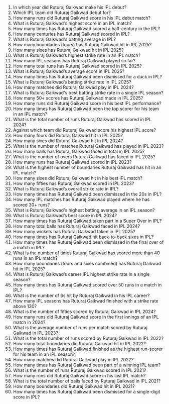 1. In which year did Ruturaj Gaikwad make his IPL debut?  
2. Which IPL team did Ruturaj Gaikwad debut for?  
3. How many runs did Ruturaj Gaikwad score in his IPL debut match?  
4. What is Ruturaj Gaikwad's highest score in an IPL match?  
5. How many times has Ruturaj Gaikwad scored a half-century in the IPL?  
6. How many centuries has Ruturaj Gaikwad scored in IPL?  
7. What is Ruturaj Gaikwad's batting average in IPL?  
8. How many boundaries (fours) has Ruturaj Gaikwad hit in IPL 2025?  
9. How many sixes has Ruturaj Gaikwad hit in IPL 2025?  
10. What is Ruturaj Gaikwad’s highest strike rate in an IPL match?  
11. How many IPL seasons has Ruturaj Gaikwad played so far?  
12. How many total runs has Ruturaj Gaikwad scored in IPL 2025?  
13. What is Ruturaj Gaikwad’s average score in IPL 2025?  
14. How many times has Ruturaj Gaikwad been dismissed for a duck in IPL?  
15. What is Ruturaj Gaikwad’s batting strike rate in IPL 2025?  
16. How many matches did Ruturaj Gaikwad play in IPL 2024?  
17. What is Ruturaj Gaikwad's best batting strike rate in a single IPL season?  
18. How many 50+ scores has Ruturaj Gaikwad made in IPL 2025?  
19. How many runs did Ruturaj Gaikwad score in his best IPL performance?  
20. How many times has Ruturaj Gaikwad been the top scorer for his team in an IPL match?  
21. What is the total number of runs Ruturaj Gaikwad has scored in IPL 2024?  
22. Against which team did Ruturaj Gaikwad score his highest IPL score?  
23. How many fours did Ruturaj Gaikwad hit in IPL 2025?  
24. How many sixes did Ruturaj Gaikwad hit in IPL 2024?  
25. What is the number of matches Ruturaj Gaikwad has played in IPL 2023?  
26. How many balls has Ruturaj Gaikwad faced in total in IPL 2025?  
27. What is the number of overs Ruturaj Gaikwad has faced in IPL 2025?  
28. How many runs has Ruturaj Gaikwad scored in IPL 2023?  
29. What is the highest number of boundaries Ruturaj Gaikwad has hit in an IPL match?  
30. How many sixes did Ruturaj Gaikwad hit in his best IPL match?  
31. How many fifties has Ruturaj Gaikwad scored in IPL 2023?  
32. What is Ruturaj Gaikwad’s overall strike rate in IPL?  
33. How many times has Ruturaj Gaikwad been dismissed in the 20s in IPL?  
34. How many IPL matches has Ruturaj Gaikwad played where he has scored 30+ runs?  
35. What is Ruturaj Gaikwad's highest batting average in an IPL season?  
36. What is Ruturaj Gaikwad’s best score in IPL 2024?  
37. How many times has Ruturaj Gaikwad taken part in a Super Over in IPL?  
38. How many total balls has Ruturaj Gaikwad faced in IPL 2024?  
39. How many wickets has Ruturaj Gaikwad taken in IPL 2025?  
40. How many times has Ruturaj Gaikwad hit back-to-back sixes in IPL?  
41. How many times has Ruturaj Gaikwad been dismissed in the final over of a match in IPL?  
42. What is the number of times Ruturaj Gaikwad has scored more than 40 runs in an IPL match?  
43. How many boundaries (fours and sixes combined) has Ruturaj Gaikwad hit in IPL 2025?  
44. What is Ruturaj Gaikwad’s career IPL highest strike rate in a single season?  
45. How many times has Ruturaj Gaikwad scored over 50 runs in a match in IPL?  
46. What is the number of 6s hit by Ruturaj Gaikwad in his IPL career?  
47. How many IPL seasons has Ruturaj Gaikwad finished with a strike rate above 130?  
48. What is the number of fifties scored by Ruturaj Gaikwad in IPL 2024?  
49. How many runs did Ruturaj Gaikwad score in the first innings of an IPL match in 2024?  
50. What is the average number of runs per match scored by Ruturaj Gaikwad in IPL 2023?  
51. What is the total number of runs scored by Ruturaj Gaikwad in IPL 2022?  
52. How many total boundaries did Ruturaj Gaikwad hit in IPL 2022?  
53. How many times has Ruturaj Gaikwad finished as the highest run-scorer for his team in an IPL season?  
54. How many matches did Ruturaj Gaikwad play in IPL 2022?  
55. How many times has Ruturaj Gaikwad been part of a winning IPL team?  
56. What is the number of runs Ruturaj Gaikwad scored in IPL 2021?  
57. How many runs did Ruturaj Gaikwad score in his last IPL match?  
58. What is the total number of balls faced by Ruturaj Gaikwad in IPL 2021?  
59. How many boundaries did Ruturaj Gaikwad hit in IPL 2021?  
60. How many times has Ruturaj Gaikwad been dismissed for a single-digit score in IPL?